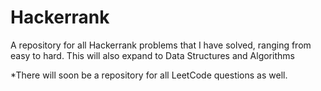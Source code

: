 # Hackerrank
A repository for all Hackerrank problems that I have solved, ranging from easy to hard.
This will also expand to Data Structures and Algorithms 

*There will soon be a repository for all LeetCode questions as well.
